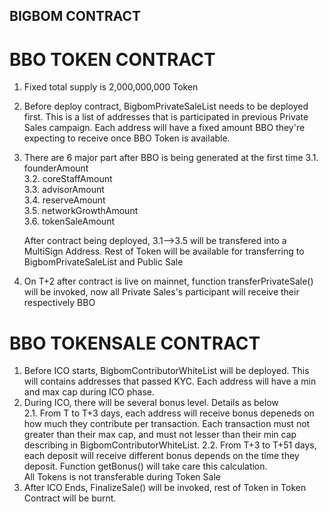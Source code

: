 ## BIGBOM CONTRACT

# BBO TOKEN CONTRACT

1. Fixed total supply is 2,000,000,000 Token
2. Before deploy contract, BigbomPrivateSaleList needs to be deployed first. This is a list of addresses that is participated in previous Private Sales campaign. Each address will have a fixed amount BBO they're expecting to receive once BBO Token is available.
3. There are 6 major part after BBO is being generated at the first time
	3.1. founderAmount  
	3.2. coreStaffAmount  
	3.3. advisorAmount  
	3.4. reserveAmount  
	3.5. networkGrowthAmount  
	3.6. tokenSaleAmount  

	After contract being deployed, 3.1-->3.5 will be transfered into a MultiSign Address. Rest of Token will be available for transferring to BigbomPrivateSaleList and Public Sale  

4. On T+2 after contract is live on mainnet, function transferPrivateSale() will be invoked, now all Private Sales's participant will receive their respectively BBO

# BBO TOKENSALE CONTRACT

1. Before ICO starts, BigbomContributorWhiteList will be deployed. This will contains addresses that passed KYC. Each address will have a min and max cap during ICO phase.  
2. During ICO, there will be several bonus level. Details as below  
	2.1. From T to T+3 days, each address will receive bonus depeneds on how much they contribute per transaction. Each transaction must not greater than their max cap, and must not lesser than their min cap describing in  BigbomContributorWhiteList. 
	2.2. From T+3 to T+51 days, each deposit will receive different bonus depends on the time they deposit. Function getBonus() will take care this calculation.  
	All Tokens is not transferable during Token Sale
3. After ICO Ends, FinalizeSale() will be invoked, rest of Token in Token Contract will be burnt. 


